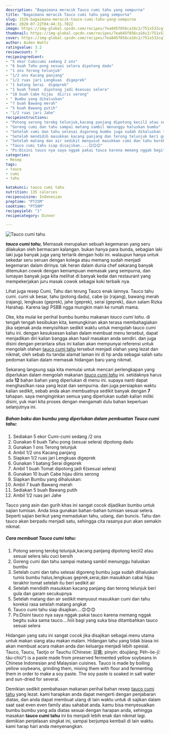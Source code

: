 ```yaml
---
description: "Bagaimana meracik Tauco cumi tahu yang sempurna"
title: "Bagaimana meracik Tauco cumi tahu yang sempurna"
slug: 1526-bagaimana-meracik-tauco-cumi-tahu-yang-sempurna
date: 2020-07-22T04:44:31.702Z
image: https://img-global.cpcdn.com/recipes/7ea845f856ca16c2/751x532cq70/tauco-cumi-tahu-foto-resep-utama.jpg
thumbnail: https://img-global.cpcdn.com/recipes/7ea845f856ca16c2/751x532cq70/tauco-cumi-tahu-foto-resep-utama.jpg
cover: https://img-global.cpcdn.com/recipes/7ea845f856ca16c2/751x532cq70/tauco-cumi-tahu-foto-resep-utama.jpg
author: Aiden Watts
ratingvalue: 3.2
reviewcount: 7
recipeingredient:
- "5 ekor Cumicumi sedang 2 ons"
- "6 buah Tahu pong sesuai selera dipotong dadu"
- "1 ons Terong telunjuk"
- "1/2 ons Kacang panjang"
- "1/2 ruas jari Lengkuas  digeprek"
- "1 batang Serai  digeprek"
- "1 buah Tomat  dipotong jadi 6sesuai selera"
- "10 buah Cabe hijau  diiris serong"
- " Bumbu yang dihaluskan"
- "7 buah Bawang merah"
- "5 buah Bawang putih"
- "1/2 ruas jari Jahe"
recipeinstructions:
- "Potong serong terobg telunjuk,kacang panjang dipotong kecil2 atau sesuai selera lalu cuci bersih"
- "Goreng cumi dan tahu sampai matang sambil menunggu haluskan bumbu"
- "Setelah cumi dan tahu selesai digoreng bumbu juga sudah dihaluskan tumis bumbu halus,lengkuas geprek,serai,dan masukkan cabai hijau terakhir tomat setelah itu beri sedikit air"
- "Setelah mendidih masukkan kacang panjang dan terong telunjuk beri gula dan garam secukupnya"
- "Setelah matang dan air sedikit menyusut masukkan cumi dan tahu koreksi rasa setelah matang angkat"
- "Tauco cumi tahu siap disajikan....😊😊😊"
- "Ps:Disini tauco nya saya nggak pakai tauco karena memang nggak begitu suka sama tauco....hiiii bagi yang suka bisa ditambahkan tauco sesuai selera"
categories:
- Resep
tags:
- tauco
- cumi
- tahu

katakunci: tauco cumi tahu 
nutrition: 135 calories
recipecuisine: Indonesian
preptime: "PT25M"
cooktime: "PT58M"
recipeyield: "1"
recipecategory: Dinner

---
```



![Tauco cumi tahu](https://img-global.cpcdn.com/recipes/7ea845f856ca16c2/751x532cq70/tauco-cumi-tahu-foto-resep-utama.jpg)

<b><i>tauco cumi tahu</i></b>, Memasak merupakan sebuah kegemaran yang seru dilakukan oleh bermacam kalangan. bukan hanya para bunda, sebagian laki laki juga banyak juga yang tertarik dengan hobi ini. walaupun hanya untuk sekedar seru seruan dengan kolega atau memang sudah menjadi kegemaran dalam dirinya. tak heran dalam dunia chef sekarang banyak ditemukan cowok dengan kemampuan memasak yang sempurna, dan lumayan banyak juga kita melihat di banyak kedai dan restaurant yang mempekerjakan juru masak cowok sebagai koki terbaik nya.

Lihat juga resep Cumi, Tahu dan terung Tauco enak lainnya. Tauco tahu cumi. cumi uk besar, tahu (potong dadu), cabe ijo (rajang), bawang merah (rajang), lengkuas (geprek), jahe (geprek), serai (geprek), daun salam Rizka Harahap. Karena lagi PSBB ngga mungkin main ke rumah mama.

Oke, kita mulai ke perihal bumbu bumbu makanan <i>tauco cumi tahu</i>. di tengah tengah kesibukan kita, kemungkinan akan terasa membahagiakan jika sejenak anda menyisihkan sedikit waktu untuk mengolah tauco cumi tahu ini. dengan kesuksesan kalian dalam membuat menu tersebut, dapat menjadikan diri kalian bangga akan hasil masakan anda sendiri. dan juga disini dengan perantara situs ini kalian akan mempunyai referensi untuk mengolah olahan <u>tauco cumi tahu</u> tersebut menjadi olahan yang lezat dan nikmat, oleh sebab itu tandai alamat laman ini di hp anda sebagai salah satu pedoman kalian dalam memasak hidangan baru yang nikmat.


Sekarang langsung saja kita memulai untuk mencari perlengkapan yang diperlukan dalam mengolah makanan <u><i>tauco cumi tahu</i></u> ini. setidaknya harus ada <b>12</b> bahan bahan yang diperlukan di menu ini. supaya nanti dapat menghasilkan rasa yang lezat dan sempurna. dan juga persiapkan waktu kalian sedikit, sebab anda akan membuatnya sedikit banyak dengan <b>7</b> tahapan. saya menginginkan semua yang diperlukan sudah kalian miliki disini, yuk mari kita proses dengan mengamati dulu bahan keperluan selanjutnya ini.

<!--inarticleads1-->

##### Bahan baku dan bumbu yang diperlukan dalam pembuatan Tauco cumi tahu:

1. Sediakan 5 ekor Cumi-cumi sedang /2 ons
1. Gunakan 6 buah Tahu pong (sesuai selera) dipotong dadu
1. Gunakan 1 ons Terong telunjuk
1. Ambil 1/2 ons Kacang panjang
1. Siapkan 1/2 ruas jari Lengkuas  digeprek
1. Gunakan 1 batang Serai  digeprek
1. Ambil 1 buah Tomat  dipotong jadi 6(sesuai selera)
1. Gunakan 10 buah Cabe hijau  diiris serong
1. Siapkan  Bumbu yang dihaluskan:
1. Ambil 7 buah Bawang merah
1. Sediakan 5 buah Bawang putih
1. Ambil 1/2 ruas jari Jahe


Tauco yang asin dan gurih khas ini sangat cocok dijadikan bumbu untuk sajian tumisan. Anda bisa gunakan bahan-bahan tumisan sesuai selera. Seperti sajian berikut yang memadukan tahu, udang, dan buncis. Tahu dan tauco akan berpadu menjadi satu, sehingga cita rasanya pun akan semakin nikmat. 

<!--inarticleads2-->

##### Cara membuat Tauco cumi tahu:

1. Potong serong terobg telunjuk,kacang panjang dipotong kecil2 atau sesuai selera lalu cuci bersih
1. Goreng cumi dan tahu sampai matang sambil menunggu haluskan bumbu
1. Setelah cumi dan tahu selesai digoreng bumbu juga sudah dihaluskan tumis bumbu halus,lengkuas geprek,serai,dan masukkan cabai hijau terakhir tomat setelah itu beri sedikit air
1. Setelah mendidih masukkan kacang panjang dan terong telunjuk beri gula dan garam secukupnya
1. Setelah matang dan air sedikit menyusut masukkan cumi dan tahu koreksi rasa setelah matang angkat
1. Tauco cumi tahu siap disajikan....😊😊😊
1. Ps:Disini tauco nya saya nggak pakai tauco karena memang nggak begitu suka sama tauco....hiiii bagi yang suka bisa ditambahkan tauco sesuai selera


Hidangan yang satu ini sangat cocok jika disajikan sebagai menu utama untuk makan siang atau makan malam. Hidangan tahu yang tidak biasa ini akan membuat acara makan anda dan keluarga menjadi lebih spesial. Tauco, Taucu, Taotjo or Tauchu (Chinese: 豆醬; pinyin: dòujiàng; Pe̍h-ōe-jī: tāu-chiùⁿ) is a paste made from preserved fermented yellow soybeans in Chinese Indonesian and Malaysian cuisines. Tauco is made by boiling yellow soybeans, grinding them, mixing them with flour and fermenting them in order to make a soy paste. The soy paste is soaked in salt water and sun-dried for several. 

Demikian sedikit pembahasan makanan perihal bahan resep <u>tauco cumi tahu</u> yang lezat. kami harapkan anda dapat mengerti dengan penjabaran diatas, dan anda dapat membuat ulang di lain waktu untuk di sajikan dalam saat saat even even family atau sahabat anda. kamu bisa menyesuaikan bumbu bumbu yang ada diatas sesuai dengan harapan anda, sehingga masakan <b>tauco cumi tahu</b> ini bs menjadi lebih enak dan nikmat lagi. demikian penjelasan singkat ini, sampai berjumpa kembali di lain waktu. kami harap hari anda menyenangkan.
